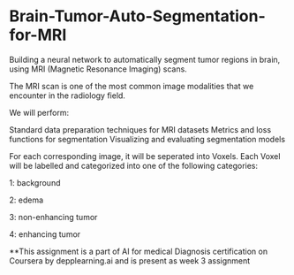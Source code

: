 # Brain-Tumor-Auto-Segmentation-for-MRI

Building a neural network to automatically segment tumor regions in brain, using MRI (Magnetic Resonance Imaging) scans.

The MRI scan is one of the most common image modalities that we encounter in the radiology field.

We will perform:

Standard data preparation techniques for MRI datasets
Metrics and loss functions for segmentation
Visualizing and evaluating segmentation models


For each corresponding image, it will be seperated into Voxels.
Each Voxel will be labelled and categorized into one of the following categories:

1: background

2: edema

3: non-enhancing tumor

4: enhancing tumor


**This assignment is a part of AI for medical Diagnosis certification on Coursera by depplearning.ai and is present as week 3 assignment

